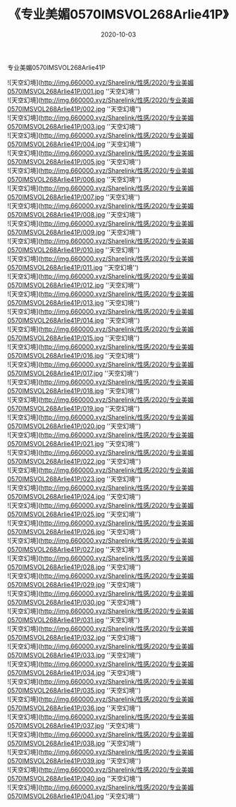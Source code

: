 ﻿---
layout: post
title:  《专业美媚0570IMSVOL268Arlie41P》
date:   2020-10-03
img: http://img.660000.xyz/Sharelink/性感/2020/专业美媚0570IMSVOL268Arlie41P/000.jpg
categories: [美女, 性感, 泳衣]
---

专业美媚0570IMSVOL268Arlie41P



![天空幻境](http://img.660000.xyz/Sharelink/性感/2020/专业美媚0570IMSVOL268Arlie41P/001.jpg ''天空幻境'') <br>
![天空幻境](http://img.660000.xyz/Sharelink/性感/2020/专业美媚0570IMSVOL268Arlie41P/002.jpg ''天空幻境'') <br>
![天空幻境](http://img.660000.xyz/Sharelink/性感/2020/专业美媚0570IMSVOL268Arlie41P/003.jpg ''天空幻境'') <br>
![天空幻境](http://img.660000.xyz/Sharelink/性感/2020/专业美媚0570IMSVOL268Arlie41P/004.jpg ''天空幻境'') <br>
![天空幻境](http://img.660000.xyz/Sharelink/性感/2020/专业美媚0570IMSVOL268Arlie41P/005.jpg ''天空幻境'') <br>
![天空幻境](http://img.660000.xyz/Sharelink/性感/2020/专业美媚0570IMSVOL268Arlie41P/006.jpg ''天空幻境'') <br>
![天空幻境](http://img.660000.xyz/Sharelink/性感/2020/专业美媚0570IMSVOL268Arlie41P/007.jpg ''天空幻境'') <br>
![天空幻境](http://img.660000.xyz/Sharelink/性感/2020/专业美媚0570IMSVOL268Arlie41P/008.jpg ''天空幻境'') <br>
![天空幻境](http://img.660000.xyz/Sharelink/性感/2020/专业美媚0570IMSVOL268Arlie41P/009.jpg ''天空幻境'') <br>
![天空幻境](http://img.660000.xyz/Sharelink/性感/2020/专业美媚0570IMSVOL268Arlie41P/010.jpg ''天空幻境'') <br>
![天空幻境](http://img.660000.xyz/Sharelink/性感/2020/专业美媚0570IMSVOL268Arlie41P/011.jpg ''天空幻境'') <br>
![天空幻境](http://img.660000.xyz/Sharelink/性感/2020/专业美媚0570IMSVOL268Arlie41P/012.jpg ''天空幻境'') <br>
![天空幻境](http://img.660000.xyz/Sharelink/性感/2020/专业美媚0570IMSVOL268Arlie41P/013.jpg ''天空幻境'') <br>
![天空幻境](http://img.660000.xyz/Sharelink/性感/2020/专业美媚0570IMSVOL268Arlie41P/014.jpg ''天空幻境'') <br>
![天空幻境](http://img.660000.xyz/Sharelink/性感/2020/专业美媚0570IMSVOL268Arlie41P/015.jpg ''天空幻境'') <br>
![天空幻境](http://img.660000.xyz/Sharelink/性感/2020/专业美媚0570IMSVOL268Arlie41P/016.jpg ''天空幻境'') <br>
![天空幻境](http://img.660000.xyz/Sharelink/性感/2020/专业美媚0570IMSVOL268Arlie41P/017.jpg ''天空幻境'') <br>
![天空幻境](http://img.660000.xyz/Sharelink/性感/2020/专业美媚0570IMSVOL268Arlie41P/018.jpg ''天空幻境'') <br>
![天空幻境](http://img.660000.xyz/Sharelink/性感/2020/专业美媚0570IMSVOL268Arlie41P/019.jpg ''天空幻境'') <br>
![天空幻境](http://img.660000.xyz/Sharelink/性感/2020/专业美媚0570IMSVOL268Arlie41P/020.jpg ''天空幻境'') <br>
![天空幻境](http://img.660000.xyz/Sharelink/性感/2020/专业美媚0570IMSVOL268Arlie41P/021.jpg ''天空幻境'') <br>
![天空幻境](http://img.660000.xyz/Sharelink/性感/2020/专业美媚0570IMSVOL268Arlie41P/022.jpg ''天空幻境'') <br>
![天空幻境](http://img.660000.xyz/Sharelink/性感/2020/专业美媚0570IMSVOL268Arlie41P/023.jpg ''天空幻境'') <br>
![天空幻境](http://img.660000.xyz/Sharelink/性感/2020/专业美媚0570IMSVOL268Arlie41P/024.jpg ''天空幻境'') <br>
![天空幻境](http://img.660000.xyz/Sharelink/性感/2020/专业美媚0570IMSVOL268Arlie41P/025.jpg ''天空幻境'') <br>
![天空幻境](http://img.660000.xyz/Sharelink/性感/2020/专业美媚0570IMSVOL268Arlie41P/026.jpg ''天空幻境'') <br>
![天空幻境](http://img.660000.xyz/Sharelink/性感/2020/专业美媚0570IMSVOL268Arlie41P/027.jpg ''天空幻境'') <br>
![天空幻境](http://img.660000.xyz/Sharelink/性感/2020/专业美媚0570IMSVOL268Arlie41P/028.jpg ''天空幻境'') <br>
![天空幻境](http://img.660000.xyz/Sharelink/性感/2020/专业美媚0570IMSVOL268Arlie41P/029.jpg ''天空幻境'') <br>
![天空幻境](http://img.660000.xyz/Sharelink/性感/2020/专业美媚0570IMSVOL268Arlie41P/030.jpg ''天空幻境'') <br>
![天空幻境](http://img.660000.xyz/Sharelink/性感/2020/专业美媚0570IMSVOL268Arlie41P/031.jpg ''天空幻境'') <br>
![天空幻境](http://img.660000.xyz/Sharelink/性感/2020/专业美媚0570IMSVOL268Arlie41P/032.jpg ''天空幻境'') <br>
![天空幻境](http://img.660000.xyz/Sharelink/性感/2020/专业美媚0570IMSVOL268Arlie41P/033.jpg ''天空幻境'') <br>
![天空幻境](http://img.660000.xyz/Sharelink/性感/2020/专业美媚0570IMSVOL268Arlie41P/034.jpg ''天空幻境'') <br>
![天空幻境](http://img.660000.xyz/Sharelink/性感/2020/专业美媚0570IMSVOL268Arlie41P/035.jpg ''天空幻境'') <br>
![天空幻境](http://img.660000.xyz/Sharelink/性感/2020/专业美媚0570IMSVOL268Arlie41P/036.jpg ''天空幻境'') <br>
![天空幻境](http://img.660000.xyz/Sharelink/性感/2020/专业美媚0570IMSVOL268Arlie41P/037.jpg ''天空幻境'') <br>
![天空幻境](http://img.660000.xyz/Sharelink/性感/2020/专业美媚0570IMSVOL268Arlie41P/038.jpg ''天空幻境'') <br>
![天空幻境](http://img.660000.xyz/Sharelink/性感/2020/专业美媚0570IMSVOL268Arlie41P/039.jpg ''天空幻境'') <br>
![天空幻境](http://img.660000.xyz/Sharelink/性感/2020/专业美媚0570IMSVOL268Arlie41P/040.jpg ''天空幻境'') <br>
![天空幻境](http://img.660000.xyz/Sharelink/性感/2020/专业美媚0570IMSVOL268Arlie41P/041.jpg ''天空幻境'') <br>